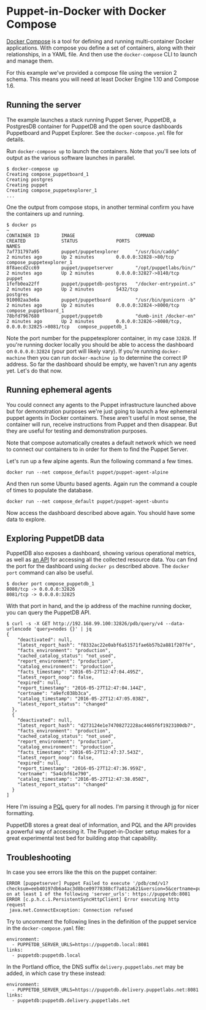 # Puppet-in-Docker with Docker Compose

[Docker Compose](https://docs.docker.com/compose/) is a tool for defining and
running multi-container Docker applications. With compose you define a
set of containers, along with their relationships, in a YAML file. And
then use the `docker-compose` CLI to launch and manage them.

For this example we've provided a compose file using the version 2
schema. This means you will need at least Docker Engine 1.10 and Compose
1.6.

## Running the server

The example launches a stack running Puppet Server, PuppetDB, a
PostgresDB container for PuppetDB and the open source dashboards
Puppetboard and Puppet Explorer. See the `docker-compose.yml` file for
details.

Run `docker-compose up` to launch the containers. Note that you'll see
lots of output as the various software launches in parallel.

```
$ docker-compose up
Creating compose_puppetboard_1
Creating postgres
Creating puppet
Creating compose_puppetexplorer_1
...
```

One the output from compose stops, in another terminal confirm you have the
containers up and running.

```
$ docker ps                                                                                                                                                                                                                                                             ~
CONTAINER ID        IMAGE                      COMMAND                  CREATED             STATUS              PORTS                                              NAMES
7af731797a95        puppet/puppetexplorer      "/usr/bin/caddy"         2 minutes ago       Up 2 minutes        0.0.0.0:32828->80/tcp                              compose_puppetexplorer_1
8f8aecd2cc69        puppet/puppetserver        "/opt/puppetlabs/bin/"   2 minutes ago       Up 2 minutes        0.0.0.0:32827->8140/tcp                            puppet
1fefb0ea22ff        puppet/puppetdb-postgres   "/docker-entrypoint.s"   2 minutes ago       Up 2 minutes        5432/tcp                                           postgres
910002aa3e6a        puppet/puppetboard         "/usr/bin/gunicorn -b"   2 minutes ago       Up 2 minutes        0.0.0.0:32824->8000/tcp                            compose_puppetboard_1
78bfd7967680        puppet/puppetdb            "dumb-init /docker-en"   2 minutes ago       Up 2 minutes        0.0.0.0:32826->8080/tcp, 0.0.0.0:32825->8081/tcp   compose_puppetdb_1
```

Note the port number for the puppetexplorer container, in my case `32828`. If
you're running docker locally you should be able to access the dashboard
on `0.0.0.0:32824` (your port will likely vary). If you're running
`docker-machine` then you can run `docker-machine ip` to determine the
correct IP address. So far the dashboard should be empty, we haven't run
any agents yet. Let's do that now.


## Running ephemeral agents

You could connect any agents to the Puppet infrastructure launched above
but for demonstration purposes we're just going to launch a few ephemeral
puppet agents in Docker containers. These aren't useful in most sense,
the container will run, receive instructions from Puppet and then disappear.
But they are useful for testing and demonstration purposes.

Note that compose automatically creates a default network which we need to
connect our containers to in order for them to find the Puppet Server.

Let's run up a few alpine agents. Run the following command a few times.

```
docker run --net compose_default puppet/puppet-agent-alpine
```

And then run some Ubuntu based agents. Again run the command a couple
of times to populate the database.

```
docker run --net compose_default puppet/puppet-agent-ubuntu
```

Now access the dashboard described above again. You should have some data
to explore.

## Exploring PuppetDB data

PuppetDB also exposes a dashboard, showing various operational metrics,
as well as [an API](https://docs.puppet.com/puppetdb/latest/api/) for
accessing all the collected resource data. You can find the port for the
dashboard using `docker ps` described above. The `docker port` command can
also be useful.

```
$ docker port compose_puppetdb_1
8080/tcp -> 0.0.0.0:32826
8081/tcp -> 0.0.0.0:32825
```

With that port in hand, and the ip address of the machine running docker,
you can query the PuppetDB API.

```
$ curl -s -X GET http://192.168.99.100:32826/pdb/query/v4 --data-urlencode 'query=nodes {}' | jq
{
    "deactivated": null,
    "latest_report_hash": "f8332ac22e0abf6a51571fae6b57b2a881f207fe",
    "facts_environment": "production",
    "cached_catalog_status": "not_used",
    "report_environment": "production",
    "catalog_environment": "production",
    "facts_timestamp": "2016-05-27T12:47:04.495Z",
    "latest_report_noop": false,
    "expired": null,
    "report_timestamp": "2016-05-27T12:47:04.144Z",
    "certname": "a9efc038b3ca",
    "catalog_timestamp": "2016-05-27T12:47:05.038Z",
    "latest_report_status": "changed"
  },
  {
    "deactivated": null,
    "latest_report_hash": "d273124e1e74708272228ac4465f6f1923100db7",
    "facts_environment": "production",
    "cached_catalog_status": "not_used",
    "report_environment": "production",
    "catalog_environment": "production",
    "facts_timestamp": "2016-05-27T12:47:37.543Z",
    "latest_report_noop": false,
    "expired": null,
    "report_timestamp": "2016-05-27T12:47:36.959Z",
    "certname": "5a4cbf61e790",
    "catalog_timestamp": "2016-05-27T12:47:38.050Z",
    "latest_report_status": "changed"
  }
]
```

Here I'm issuing a [PQL](https://docs.puppet.com/puppetdb/latest/api/query/v4/pql.html)
query for all nodes. I'm parsing it through [jq](https://stedolan.github.io/jq/) for
nicer formatting.

PuppetDB stores a great deal of information, and PQL and the API provides a
powerful way of accessing it. The Puppet-in-Docker setup makes for a great
experimental test bed for building atop that capability.

## Troubleshooting

In case you see errors like the this on the puppet container:

```
ERROR [puppetserver] Puppet Failed to execute '/pdb/cmd/v1?checksum=eeb40197db6a4ac3d8bce09778388cf7a812a621&version=5&certname=puppetdb.local&command=replace_facts' on at least 1 of the following 'server_urls': https://puppetdb:8081
ERROR [c.p.h.c.i.PersistentSyncHttpClient] Error executing http request
 java.net.ConnectException: Connection refused
```

Try to uncomment the following lines in the definition of the puppet service in the `docker-compose.yaml` file:

```
environment:
  - PUPPETDB_SERVER_URLS=https://puppetdb.local:8081
links:
  - puppetdb:puppetdb.local
```

In the Portland office, the DNS suffix `delivery.puppetlabs.net` may be added, in which case try these instead:

```
environment:
  - PUPPETDB_SERVER_URLS=https://puppetdb.delivery.puppetlabs.net:8081
links:
  - puppetdb:puppetdb.delivery.puppetlabs.net
```
